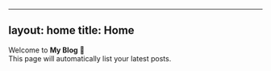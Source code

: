 
---
layout: home
title: Home
---

Welcome to **My Blog** 🎉  
This page will automatically list your latest posts.

